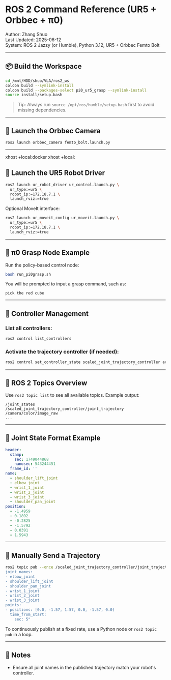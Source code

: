 # ROS 2 Command Reference (UR5 + Orbbec + π0)

Author: Zhang Shuo  
Last Updated: 2025-06-12  
System: ROS 2 Jazzy (or Humble), Python 3.12, UR5 + Orbbec Femto Bolt

---

## 📦 Build the Workspace

```bash
cd /mnt/HDD/shuo/VLA/ros2_ws
colcon build --symlink-install
colcon build --packages-select pi0_ur5_grasp --symlink-install
source install/setup.bash
```

> Tip: Always run `source /opt/ros/humble/setup.bash` first to avoid missing dependencies.

---

## 🎥 Launch the Orbbec Camera

```bash
ros2 launch orbbec_camera femto_bolt.launch.py
```

---

xhost +local:docker
xhost +local:


## 🤖 Launch the UR5 Robot Driver

```bash
ros2 launch ur_robot_driver ur_control.launch.py \
  ur_type:=ur5 \
  robot_ip:=172.18.7.1 \
  launch_rviz:=true
```

Optional MoveIt interface:

```bash
ros2 launch ur_moveit_config ur_moveit.launch.py \
  ur_type:=ur5 \
  robot_ip:=172.18.7.1 \
  launch_rviz:=true
```

---

## 🧠 π0 Grasp Node Example

Run the policy-based control node:

```bash
bash run_pi0grasp.sh
```

You will be prompted to input a grasp command, such as:

```
pick the red cube
```

---

## 🔧 Controller Management

### List all controllers:

```bash
ros2 control list_controllers
```

### Activate the trajectory controller (if needed):

```bash
ros2 control set_controller_state scaled_joint_trajectory_controller activate
```

---

## 📡 ROS 2 Topics Overview

Use `ros2 topic list` to see all available topics. Example output:

```
/joint_states  
/scaled_joint_trajectory_controller/joint_trajectory  
/camera/color/image_raw  
...
```

---

## 🧪 Joint State Format Example

```yaml
header:
  stamp:
    sec: 1749044868
    nanosec: 543244451
  frame_id: ''
name:
  - shoulder_lift_joint
  - elbow_joint
  - wrist_1_joint
  - wrist_2_joint
  - wrist_3_joint
  - shoulder_pan_joint
position:
  - -1.4959
  - 0.1892
  - -0.2825
  - -1.5792
  - 0.0391
  - 1.5943
```

---

## 📨 Manually Send a Trajectory

```bash
ros2 topic pub --once /scaled_joint_trajectory_controller/joint_trajectory trajectory_msgs/JointTrajectory "
joint_names:
- elbow_joint
- shoulder_lift_joint
- shoulder_pan_joint
- wrist_1_joint
- wrist_2_joint
- wrist_3_joint
points:
- positions: [0.0, -1.57, 1.57, 0.0, -1.57, 0.0]
  time_from_start:
    sec: 5"
```

To continuously publish at a fixed rate, use a Python node or `ros2 topic pub` in a loop.

---

## 🧩 Notes

- Ensure all joint names in the published trajectory match your robot's controller.